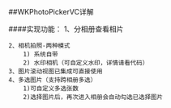 ##WKPhotoPickerVC详解



####实现功能：
    1、分相册查看相片

    2、相机拍照-两种模式
        1) 系统自带
        2) 水印相机（可自定义水印，详情请看代码）
    3、图片滚动视图已集成可直接使用
    4、多选图片（支持跨相册多选） 
        1)可自定义多选张数
        2)选择图片后，再次进入相册会自动勾选已选择图片
    

     
    